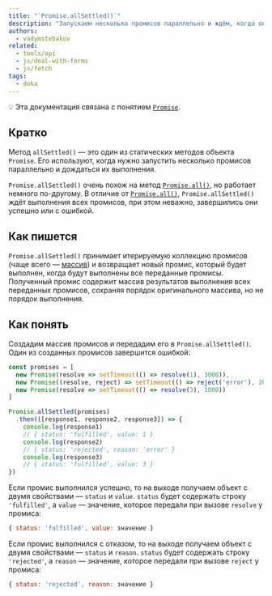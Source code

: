 ```yaml
---
title: "`Promise.allSettled()`"
description: "Запускаем несколько промисов параллельно и ждём, когда они все завершатся."
authors:
  - vadymstebakov
related:
  - tools/api
  - js/deal-with-forms
  - js/fetch
tags:
  - doka
---
```


<aside>

💡 Эта документация связана с понятием [`Promise`](/js/promise/).

</aside>

## Кратко

Метод `allSettled()` — это один из статических методов объекта `Promise`. Его используют, когда нужно запустить несколько промисов параллельно и дождаться их выполнения.

`Promise.allSettled()` очень похож на метод [`Promise.all()`](/js/promise-all/), но работает немного по-другому. В отличие от [`Promise.all()`](/js/promise-all/#odin-iz-promisov-zavershilsya-oshibkoy), `Promise.allSettled()` ждёт выполнения всех промисов, при этом неважно, завершились они успешно или с ошибкой.

## Как пишется

`Promise.allSettled()` принимает итерируемую коллекцию промисов (чаще всего — [массив](/js/arrays/)) и возвращает новый промис, который будет выполнен, когда будут выполнены все переданные промисы. Полученный промис содержит массив результатов выполнения всех переданных промисов, сохраняя порядок оригинального массива, но не порядок выполнения.

## Как понять

Создадим массив промисов и передадим его в `Promise.allSettled()`. Один из созданных промисов завершится ошибкой:

```js
const promises = [
  new Promise(resolve => setTimeout(() => resolve(1), 3000)),
  new Promise((resolve, reject) => setTimeout(() => reject('error'), 2000)),
  new Promise(resolve => setTimeout(() => resolve(3), 1000))
]

Promise.allSettled(promises)
  .then(([response1, response2, response3]) => {
    console.log(response1)
    // { status: 'fulfilled', value: 1 }
    console.log(response2)
    // { status: 'rejected', reason: 'error' }
    console.log(response3)
    // { status: 'fulfilled', value: 3 }
})
```

Если промис выполнился успешно, то на выходе получаем объект с двумя свойствами — `status` и `value`. `status` будет содержать строку `'fulfilled'`, а `value` — значение, которое передали при вызове `resolve` у промиса:

```js
{ status: 'fulfilled', value: значение }
```

Если промис выполнился с отказом, то на выходе получаем объект с двумя свойствами — `status` и `reason`. `status` будет содержать строку `'rejected'`, а `reason` — значение, которое передали при вызове `reject` у промиса:

```js
{ status: 'rejected', reason: значение }
```

